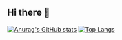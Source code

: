 ## Hi there 👋

[![Anurag's GitHub stats](https://github-readme-stats.vercel.app/api?username=spoja-10)](https://github.com/spoja-10/github-readme-stats)
[![Top Langs](https://github-readme-stats.vercel.app/api/top-langs/?username=spoja-10)](https://github.com/spoj1-10/github-readme-stats)
